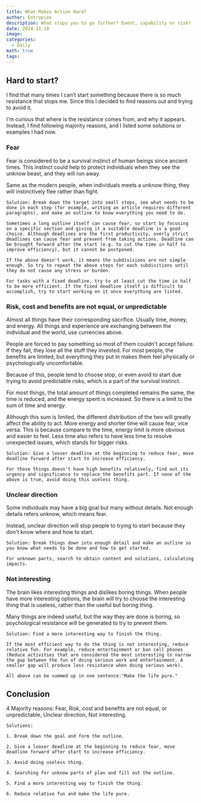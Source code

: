 ```yaml
---
title: What Makes Action Hard?
author: Entropiex
description: What stops you to go further? Event, capability or risk?
date: 2024-11-18
image: 
categories:
  - Daily
math: true
tags:
---
```

## Hard to start?

I find that many times I can’t start something because there is so much resistance that stops me. Since this I decided to find reasons out and trying to avoid it.

I'm curious that where is the resistance comes from, and why it appears. Instead, I find following majority reasons, and I listed some solutions or examples I had now.
### Fear

Fear is considered to be a survival instinct of human beings since ancient times. This instinct could help to protect individuals when they see the unknow beast, and they will run away.

Same as the modern people, when individuals meets a unknow thing, they will instinctively flee rather than fight.

`Solution: Break down the target into small steps, see what needs to be done in each step (for example, writing an article requires different paragraphs), and make an outline to know everything you need to do. `

`Sometimes a long outline itself can cause fear, so start by focusing on a specific section and giving it a suitable deadline is a good choice. Although deadlines are the first productivity, overly strict deadlines can cause fear and prevent from taking actions. Deadline can be brought forward after the start (e.g. to cut the time in half to improve efficiency), but it cannot be postponed.`

`If the above doesn't work, it means the subdivisions are not simple enough. So try to repeat the above steps for each subdivitions until they do not cause any stress or burden.`

`For tasks with a fixed deadline, try to at least cut the time in half to be more efficient. If the fixed deadline itself is difficult to accomplish, try to start working on it once everything are listed.`
### Risk, cost and benefits are not equal, or unpredictable

Almost all things have their corresponding sacrifice. Usually time, money, and energy. All things and experience are exchanging between the individual and the world, use currencies above.

People are forced to pay something so most of them couldn't accept failure. If they fail, they lose all the stuff they invested. For most people, the benefits are limited, but everything they put in makes them feel physically or psychologically uncomfortable.

Because of this, people tend to choose stop, or even avoid to start due trying to avoid predictable risks, which is a part of the survival instinct.

For most things, the total amount of things completed remains the same, the time is reduced, and the energy spent is increased. So there is a limit to the sum of time and energy. 

Although this sum is limited, the different distribution of the two will greatly affect the ability to act. More energy and shorter time will cause fear, vice versa. This is because compare to the time, energy limit is more obvious and easier to feel. Less time also refers to have less time to resolve unexpected issues, which stands for bigger risks.

`Solution: Give a looser deadline at the beginning to reduce fear, move deadline forward after start to increase efficiency.`

`For those things doesn't have high benefits relatively, find out its urgency and significance to replace the benefits part. If none of the above is true, avoid doing this useless thing.`
### Unclear direction

Some individuals may have a big goal but many without details. Not enough details refers unknow, which means fear.

Instead, unclear direction will stop people to trying to start because they don't know where and how to start.

`Solution: Break things down into enough detail and make an outline so you know what needs to be done and how to get started.`

`For unknown parts, search to obtain content and solutions, calculating impacts.`
### Not interesting

The brain likes interesting things and dislikes boring things. When people have more interesting options, the brain will try to choose the interesting thing that is useless, rather than the useful but boring thing.

Many things are indeed useful, but the way they are done is boring, so psychological resistance will be generated to try to prevent them.

`Solution: Find a more interesting way to finish the thing.`

`If the most efficient way to do the thing is not interesting, reduce relative fun. For example, reduce entertainment or ban cell phones (Reduce activities that are considered the most interesting to narrow the gap between the fun of doing serious work and entertainment. A smaller gap will produce less resistance when doing serious work).`

`All above can be summed up in one sentence:"Make the life pure."`
## Conclusion 

4 Majority reasons: Fear, Risk, cost and benefits are not equal, or unpredictable, Unclear direction, Not interesting.

`Solutions:`

`1. Break down the goal and form the outline.`

`2. Give a looser deadline at the beginning to reduce fear, move deadline forward after start to increase efficiency.`

`3. Avoid doing useless thing.`

`4. Searching for unknow parts of plan and fill out the outline.`

`5. Find a more interesting way to finish the thing.`

`6. Reduce relative fun and make the life pure.`